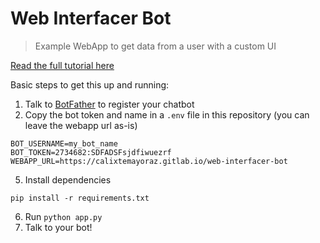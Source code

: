 # Web Interfacer Bot

> Example WebApp to get data from a user with a custom UI

[Read the full tutorial here](https://medium.com/@calixtemayoraz/step-by-step-guide-to-build-a-telegram-chatbot-with-a-simple-webapp-ui-using-python-44dca453522f)

Basic steps to get this up and running:

1) Talk to [BotFather](https://telegram.me/BotFather) to register your chatbot
2) Copy the bot token and name in a `.env` file in this repository
   (you can leave the webapp url as-is)
```
BOT_USERNAME=my_bot_name
BOT_TOKEN=2734682:SDFADSFsjdfiwuezrf
WEBAPP_URL=https://calixtemayoraz.gitlab.io/web-interfacer-bot
```

5) Install dependencies
```
pip install -r requirements.txt   
```
6) Run ``python app.py``
7) Talk to your bot!
